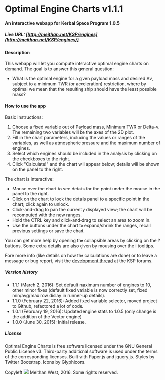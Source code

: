 # Optimal Engine Charts v1.1.1

#### An interactive webapp for Kerbal Space Program 1.0.5

##### Live URL: [http://meithan.net/KSP/engines](http://meithan.net/KSP/engines/)

#### Description

This webapp will let you compute interactive optimal engine charts on demand. The goal is to answer this general question:

* What is the optimal engine for a given payload mass and desired Δv, subject to a minimum TWR (or acceleration) restriction, where by optimal we mean that the resulting ship should have the least possible mass?

#### How to use the app

Basic instructions:

1. Choose a fixed variable out of Payload mass, Minimum TWR or Delta-v. The remaining two variables will be the axes of the 2D plot.
2. Fill in the chart parameters, including the values or ranges of the variables, as well as atmospheric pressure and the maximum number of engines.
3. Select which engines should be included in the analysis by clicking on the checkboxes to the right.
4. Click "Calculate!" and the chart will appear below; details will be shown on the panel to the right.

The chart is interactive:

* Mouse over the chart to see details for the point under the mouse in the panel to the right.
* Click on the chart to lock the details panel to a specific point in the chart; click again to unlock.
* Click-and-drag to pan the currently displayed view; the chart will be recomputed with the new ranges.
* Hold the CTRL key and click-and-drag to select an area to zoom in.
* Use the buttons under the chart to expand/shrink the ranges, recall previous settings or save the chart.

You can get more help by opening the collapsible areas by clicking on the ? buttons. Some extra details are also given by mousing over the i tooltips.

Fore more info (like details on how the calculations are done) or to leave a message or bug report, visit the [development thread](http://forum.kerbalspaceprogram.com/index.php?/topic/114995-web-105-optimal-engine-charts-interactive-webapp/) at the KSP forums.

##### Version history

* 1.1.1 (March 2, 2016): Set default maximum number of engines to 10, other minor fixes (default fixed variable is now correctly set, fixed min/avg/max row dislay in runner-up details).
* 1.1.0 (February 22, 2016): Added fixed variable selector, moved project to Github, refactored a lot of code.
* 1.0.1 (February 19, 2016): Updated engine stats to 1.0.5 (only change is the addition of the Vector engine).
* 1.0.0 (June 30, 2015): Initial release.

##### License

Optimal Engine Charts is free software licensed under the GNU General Public License v3. Third-party additional software is used under the terms of the corresponding licenses. Built with Paper.js and jquery.js. Styles by Twitter Bootstrap. Icons by Glyphicons.

Copyleft ![](http://i.imgur.com/4R84dsR.png) Meithan West, 2016. Some rights reserved.
